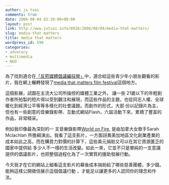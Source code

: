 ```yaml
---
author: jx tsai
comments: true
date: 2006-08-04 02:39:00+00:00
layout: post
link: http://www.jxtsai.info/0928/2006/08/04/media-that-matters/
slug: media-that-matters
title: media that matters
wordpress_id: 590
categories:
- advocacy
- multimedia
- NGO
---
```


為了找到適合在[「反菸媒體倡議編採營」](http://asap.tima.org.tw/)中，適合給這些青少年小朋友觀看的影 片，我在網上輾轉發現了[media that matters film festival](http://www.mediathatmattersfest.org/)這個地方。  
  
這個影展，試圖在主流大公司所操控的媒體工業之外， 讓一些 21歲以下的年輕創作者所拍製的短片得以受到觀注和展現，而這些作品的主題，也從同志人權、全球暖化到經濟公平等等多樣化的社會議題。而創作的形式，大部 份以記錄片為主，但也有一些創意的音樂錄影帶、互動式網站Flash，六屆活動下來，累積了豐富的作品，非常精采。  
  
例如我印像最為深刻的一 支音樂錄影帶[World on Fire](http://www.worldonfire.ca/), 是由加拿大女歌手Sarah Mclachlan 所擔綱演出。我看了這支影片，一方面訝異美加地區文化創業產業的成本如此之高，而在購買力對價的計算下，這些美元捐助又可以在其它資源匱乏的國家中提供給 多少人不一樣的生活改變。如此一來，它並不只是單純的一支意識提供的倡議影片，也把整個過程化為了一次實質的援助發展行動。  
  
今天我才在它的網站上細看這支影片的幕後成本捐助給了哪些慈善團體，多少錢。能夠這樣公開徵信展示這個倡議行動 ，才能足以讓更多的人認同你的理念和作法。
